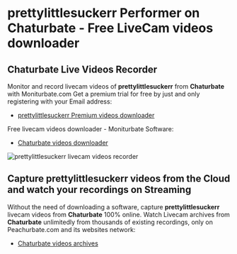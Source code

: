 # prettylittlesuckerr Performer on Chaturbate - Free LiveCam videos downloader

## Chaturbate Live Videos Recorder

Monitor and record livecam videos of **prettylittlesuckerr** from **Chaturbate** with Moniturbate.com
Get a premium trial for free by just and only registering with your Email address:
* [prettylittlesuckerr Premium videos downloader](https://moniturbate.com/request-demo-licence-key.html)

Free livecam videos downloader - Moniturbate Software:
* [Chaturbate videos downloader](https://moniturbate.com/moniturbate-download-software.html)

![prettylittlesuckerr livecam videos recorder](https://peachurnet.com/templates/moniturbate-software.png)


## Capture prettylittlesuckerr videos from the Cloud and watch your recordings on Streaming

Without the need of downloading a software, capture **prettylittlesuckerr** livecam videos from **Chaturbate** 100% online.
Watch Livecam archives from **Chaturbate** unlimitedly from thousands of existing recordings, only on Peachurbate.com and its websites network:
* [Chaturbate videos archives](https://peachurnet.com/)